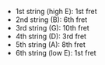 - 1st string (high E): 1st fret
- 2nd string (B): 6th fret
- 3rd string (G): 10th fret
- 4th string (D): 3rd fret
- 5th string (A): 8th fret
- 6th string (low E): 1st fret
